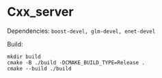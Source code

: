 # Cxx_server

Dependencies: `boost-devel, glm-devel, enet-devel` 

Build:
```
mkdir build
cmake -B ./build -DCMAKE_BUILD_TYPE=Release .
cmake --build ./build 
```
